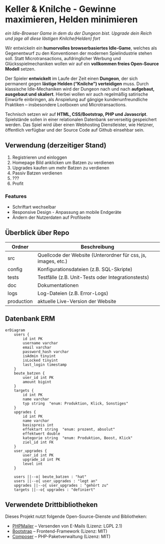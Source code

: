 # Keller & Knilche - Gewinne maximieren, Helden minimieren

*ein Idle-Browser Game in dem du der Dungeon bist. Upgrade dein Reich und jage all diese lästigen Knilche(Helden) fort*


Wir entwickeln ein **humorvolles browserbasiertes Idle-Game**, welches als Gegenentwurf zu den Konventionen der modernen Spielindustrie stehen soll. Statt Microtransactions, aufdringlicher Werbung und Glücksspielmechaniken wollen wir auf ein **vollkommen freies Open-Source Modell** setzen.

Der Spieler **entwickelt** im Laufe der Zeit einen **Dungeon**, der sich permanent gegen **lästige Helden (“Knilche”) verteidigen** muss. Durch klassische Idle-Mechaniken wird der Dungeon nach und nach **aufgebaut, ausgebaut und skaliert**. Hierbei wollen wir auch regelmäßig satirische Einwürfe einbringen, als Anspielung auf gängige kundenunfreundliche Praktiken – insbesondere Lootboxen und Microtransactions.

Technisch setzen wir auf **HTML, CSS/Bootstrap, PHP und Javascript**. Spielstände sollen in einer relationalen Datenbank serverseitig gespeichert werden. Das Spiel wird über einen Webhosting Dienstleister, wie Hetzner, öffentlich verfügbar und der Source Code auf Github einsehbar sein.

## Verwendung (derzeitiger Stand)
1. Registrieren und einloggen
2. Homepage Bild anklicken um Batzen zu verdienen
3. Upgrades kaufen um mehr Batzen zu verdienen
4. Passiv Batzen verdienen
5. ???
6. Profit

### Features
- Schriftart wechselbar
- Responsive Design - Anpassung an mobile Endgeräte
- Ändern der Nutzerdaten auf Profilseite

## Überblick über Repo

| Ordner | Beschreibung |
| ------ | ---------- |
| src | Quellcode der Website (Unterordner für css, js, images, etc.) |
| config | Konfigurationsdateien (z.B. SQL-Skripte) |
| tests| Testfälle (z.B. Unit-Tests oder Integrationstests)|
| doc | Dokumentationen |
| logs | Log-Dateien (z.B. Error-Logs) |
| production | aktuelle Live-Version der Website |

## Datenbank ERM

```mermaid
erDiagram
    users {
        id int PK
        username varchar
        email varchar
        password_hash varchar
        isAdmin tinyint
        isLocked tinyint
        last_login timestamp
    }
    beute_batzen {
        user_id int PK
        amount bigint
    }
    targets {
        id int PK
        name varchar
        typ string  "enum: Produktion, Klick, Sonstiges"
    }
    upgrades {
        id int PK
        name varchar
        basispreis int
        effektart string  "enum: prozent, absolut"
        effektwert double
        kategorie string  "enum: Produktion, Boost, Klick"
        ziel_id int FK
    }
    user_upgrades {
        user_id int PK
        upgrade_id int PK
        level int
    }

    users ||--o| beute_batzen : "hat"
    users ||--o{ user_upgrades : "legt an"
    upgrades ||--o{ user_upgrades : "gehört zu"
    targets ||--o{ upgrades : "definiert"
```

## Verwendete Drittbibliotheken

Dieses Projekt nutzt folgende Open-Source-Dienste und Bibliotheken:

- [PHPMailer](https://github.com/PHPMailer/PHPMailer) – Versenden von E-Mails (Lizenz: LGPL 2.1)
- [Bootstrap](https://github.com/twbs/bootstrap) – Frontend-Framework (Lizenz: MIT)
- [Composer](https://github.com/composer/composer) – PHP-Paketverwaltung (Lizenz: MIT)